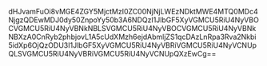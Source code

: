 dHJvamFuOi8vMGE4ZGY5MjctMzI0ZC00NjNjLWEzNDktMWE4MTQ0MDc4NjgzQDEwMDJ0dy50ZnpoYy50b3A6NDQzI1JlbGF5XyVGMCU5RiU4NyVBOCVGMCU5RiU4NyVBNkNBLSVGMCU5RiU4NyVBOCVGMCU5RiU4NyVBNkNBXzA0CnRyb2phbjovL1A5cUdXMzh6ejdAbmljZS1qcDAzLnRpa3Rva2Nkbi5idXp6OjQzODU3I1JlbGF5XyVGMCU5RiU4NyVBRiVGMCU5RiU4NyVCNUpQLSVGMCU5RiU4NyVBRiVGMCU5RiU4NyVCNUpQXzEwCg==